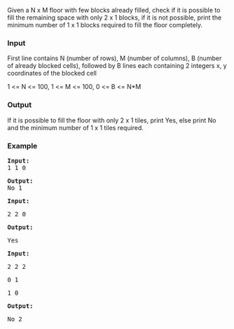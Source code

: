 <p>Given a N x M floor with few blocks already filled, check if it is possible to fill the remaining space with only 2 x 1 blocks, if it is not possible, print the minimum number of 1 x 1 blocks required to fill the floor&nbsp;completely.</p>
<h3>Input</h3>
<p>First line contains N (number of rows), M (number of columns), B (number of already blocked cells), followed by B lines each containing 2 integers x, y coordinates of the blocked cell</p>
<p>1 &lt;= N &lt;= 100, 1 &lt;= M &lt;= 100, 0 &lt;= B &lt;= N*M</p>
<h3>Output</h3>
<p>If it is possible to fill the floor with only 2 x 1 tiles, print Yes, else print No and the minimum number of 1 x 1 tiles required.</p>
<h3>Example</h3>
<pre><strong>Input:</strong>
1 1 0</pre>
<pre><strong>Output:</strong>
No 1</pre>
<pre><strong>Input:</strong></pre>
<pre>2 2 0</pre>
<pre><strong>Output:</strong></pre>
<pre><strong></strong>Yes</pre>
<pre><strong>Input:</strong></pre>
<pre><strong></strong>2 2 2</pre>
<pre>0 1</pre>
<pre>1 0</pre>
<pre><strong>Output:</strong></pre>
<pre><strong></strong>No 2</pre>